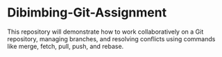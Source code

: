 # Dibimbing-Git-Assignment
This repository will demonstrate how to work collaboratively on a Git repository, managing branches, and resolving conflicts using commands like merge, fetch, pull, push, and rebase.
